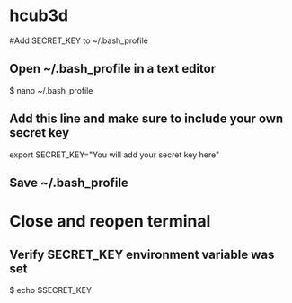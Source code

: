hcub3d
======

#Add SECRET_KEY to ~/.bash_profile

## Open ~/.bash_profile in a text editor
$ nano ~/.bash_profile

## Add this line and make sure to include your own secret key
export SECRET_KEY="You will add your secret key here"

## Save ~/.bash_profile
# Close and reopen terminal

## Verify SECRET_KEY environment variable was set
$ echo $SECRET_KEY


